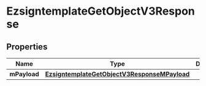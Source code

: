 
# EzsigntemplateGetObjectV3Response

## Properties
| Name | Type | Description | Notes |
| ------------ | ------------- | ------------- | ------------- |
| **mPayload** | [**EzsigntemplateGetObjectV3ResponseMPayload**](EzsigntemplateGetObjectV3ResponseMPayload.md) |  |  |



